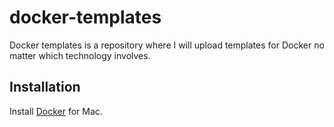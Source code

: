 # docker-templates
Docker templates is a repository where I will upload templates for Docker no matter which technology involves.

## Installation
Install [Docker](https://docs.docker.com/docker-for-mac/install/) for Mac.